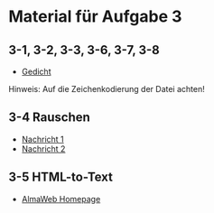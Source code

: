 # Material für Aufgabe 3

## 3-1, 3-2, 3-3, 3-6, 3-7, 3-8

- [Gedicht](Gedicht.txt)

Hinweis: Auf die Zeichenkodierung der Datei achten!

## 3-4 Rauschen

- [Nachricht 1](Nachricht1.txt)
- [Nachricht 2](Nachricht1.txt)

## 3-5 HTML-to-Text

- [AlmaWeb Homepage](source_https___almaweb.uni-leipzig.de.html)
